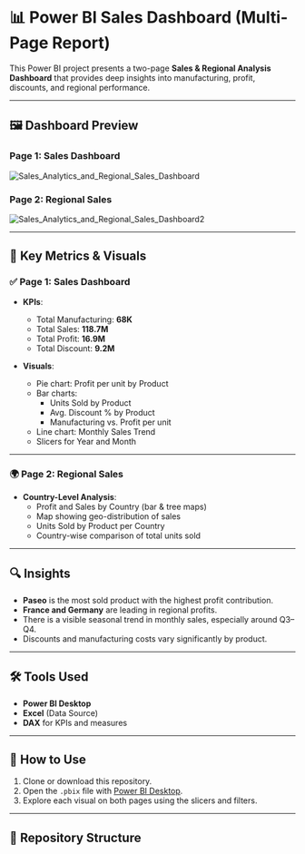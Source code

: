 # 📊 Power BI Sales Dashboard (Multi-Page Report)

This Power BI project presents a two-page **Sales & Regional Analysis Dashboard** that provides deep insights into manufacturing, profit, discounts, and regional performance.

---

## 🖼 Dashboard Preview

### Page 1: **Sales Dashboard**
![Sales_Analytics_and_Regional_Sales_Dashboard](https://github.com/user-attachments/assets/4312644e-296f-4c88-b6d6-8b4543ba2a05)


### Page 2: **Regional Sales**
![Sales_Analytics_and_Regional_Sales_Dashboard2](https://github.com/user-attachments/assets/45231203-f448-48c6-8c3b-27bbbe8cc275)


---

## 📌 Key Metrics & Visuals

### ✅ **Page 1: Sales Dashboard**
- **KPIs**:
  - Total Manufacturing: **68K**
  - Total Sales: **118.7M**
  - Total Profit: **16.9M**
  - Total Discount: **9.2M**

- **Visuals**:
  - Pie chart: Profit per unit by Product
  - Bar charts:
    - Units Sold by Product
    - Avg. Discount % by Product
    - Manufacturing vs. Profit per unit
  - Line chart: Monthly Sales Trend
  - Slicers for Year and Month

---

### 🌍 **Page 2: Regional Sales**
- **Country-Level Analysis**:
  - Profit and Sales by Country (bar & tree maps)
  - Map showing geo-distribution of sales
  - Units Sold by Product per Country
  - Country-wise comparison of total units sold

---

## 🔍 Insights

- **Paseo** is the most sold product with the highest profit contribution.
- **France and Germany** are leading in regional profits.
- There is a visible seasonal trend in monthly sales, especially around Q3–Q4.
- Discounts and manufacturing costs vary significantly by product.

---

## 🛠 Tools Used

- **Power BI Desktop**
- **Excel** (Data Source)
- **DAX** for KPIs and measures

---

## 📁 How to Use

1. Clone or download this repository.
2. Open the `.pbix` file with [Power BI Desktop](https://powerbi.microsoft.com/en-us/desktop/).
3. Explore each visual on both pages using the slicers and filters.

---

## 📂 Repository Structure

